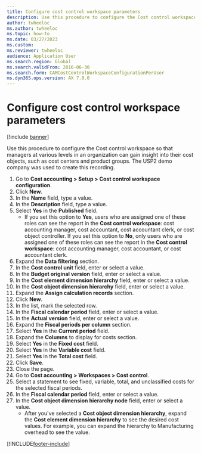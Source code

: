 ```yaml
--- 
title: Configure cost control workspace parameters
description: Use this procedure to configure the Cost control workspace so that managers at various levels in an organization can gain insight into their cost objects.
author: twheeloc
ms.author: twheeloc
ms.topic: how-to
ms.date: 03/27/2023
ms.custom:
ms.reviewer: twheeloc
audience: Application User
ms.search.region: Global
ms.search.validFrom: 2016-06-30
ms.search.form: CAMCostControlWorkspaceConfigurationPerUser
ms.dyn365.ops.version: AX 7.0.0 
---
```


# Configure cost control workspace parameters

[!include [banner](../../includes/banner.md)]

Use this procedure to configure the Cost control workspace so that managers at various levels in an organization can gain insight into their cost objects, such as cost centers and product groups. The USP2 demo company was used to create this recording.

1. Go to **Cost accounting > Setup > Cost control workspace configuration**.
2. Click **New**.
3. In the **Name** field, type a value.
4. In the **Description** field, type a value.
5. Select **Yes** in the **Published** field.
    * If you set this option to **Yes**, users who are assigned one of these roles can see the report in the **Cost control workspace**: cost accounting manager, cost accountant, cost accountant clerk, or cost object controller. If you set this option to **No**, only users who are assigned one of these roles can see the report in the **Cost control workspace**: cost accounting manager, cost accountant, or cost accountant clerk.  
6. Expand the **Data filtering** section.
7. In the **Cost control unit** field, enter or select a value.
8. In the **Budget original version** field, enter or select a value.
9. In the **Cost element dimension hierarchy** field, enter or select a value.
10. In the **Cost object dimension hierarchy** field, enter or select a value.
11. Expand the **Assign calculation records** section.
12. Click **New**.
13. In the list, mark the selected row.
14. In the **Fiscal calendar period** field, enter or select a value.
15. In the **Actual version** field, enter or select a value.
16. Expand the **Fiscal periods per column** section.
17. Select **Yes** in the **Current period** field.
18. Expand the **Columns** to display for costs section.
19. Select **Yes** in the **Fixed cost** field.
20. Select **Yes** in the **Variable cost** field.
21. Select **Yes** in the **Total cost** field.
22. Click **Save**.
23. Close the page.
24. Go to **Cost accounting > Workspaces > Cost control**.
25. Select a statement to see fixed, variable, total, and unclassified costs for the selected fiscal periods.
26. In the **Fiscal calendar period** field, enter or select a value.
27. In the **Cost object dimension hierarchy node** field, enter or select a value.
    * After you've selected a **Cost object dimension hierarchy**, expand the **Cost element dimension hierarchy** to see the desired cost values. For example, you can expand the hierarchy to Manufacturing overhead to see the value.  



[!INCLUDE[footer-include](../../../includes/footer-banner.md)]
